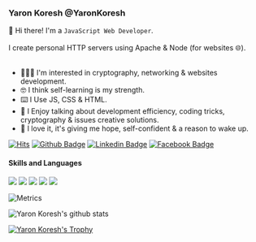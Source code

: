 ### Yaron Koresh @YaronKoresh

<p>
  👋 Hi there! I'm a <code>JavaScript Web Developer</code>.<br/>
  <br/>
  I create personal HTTP servers using Apache & Node (for websites 🌐).<br/>
  <br/>
</p>

- 👨🏻‍💻 I'm interested in cryptography, networking & websites development.
- 🤓 I think self-learning is my strength.
- ⌨️ I Use JS, CSS & HTML.
- 🙌 I Enjoy talking about development efficiency, coding tricks, cryptography & issues creative solutions.
- 🌈 I love it, it's giving me hope, self-confident & a reason to wake up.

[![Hits](https://hits.seeyoufarm.com/api/count/incr/badge.svg?url=https%3A%2F%2Fgithub.com%2FYaronKoresh&count_bg=%23A0A0A0&title_bg=%23555555&icon=github.svg&icon_color=%23FFFFFF&title=hits&edge_flat=true)](https://hits.seeyoufarm.com)
[![Github Badge](http://img.shields.io/badge/-Github-000000?style=flat-square&logo=github&link=https://github.com/YaronKoresh)](https://github.com/YaronKoresh)
[![Linkedin Badge](https://img.shields.io/badge/-LinkedIn-blue?style=flat-square&logo=Linkedin&logoColor=white&link=https://www.linkedin.com/in/yaron-koresh)](https://www.linkedin.com/in/yaron-koresh)
[![Facebook Badge](https://img.shields.io/badge/Facebook-1877f2?style=flat-square&logo=facebook&logoColor=white&link=https://www.facebook.com/people/ירון-כורש/100071801628056)](https://www.facebook.com/people/ירון-כורש/100071801628056)

#### Skills and Languages

<p>
  <img src="https://img.shields.io/badge/Apache-F05032?style=plastic&logo=Apache&logoColor=white"/>
  <img src="https://img.shields.io/badge/Node-000000?style=plastic&logo=Node&logoColor=white"/>
  <img src="https://img.shields.io/badge/CSS-F05032?style=plastic&logo=CSS&logoColor=white"/>
  <img src="https://img.shields.io/badge/HTML-000000?style=plastic&logo=HTML&logoColor=white"/>
  <img src="https://img.shields.io/badge/JavaScript-FF0030?style=plastic&logo=JavaScript&logoColor=white"/>
</p>
  
![Metrics](https://metrics.lecoq.io/YaronKoresh?template=classic&base.repositories=0&languages=1&languages.ignored=c%2Cc%2B%2B%2Cjava&config.timezone=Asia%2FSeoul&config.animated=true)

![Yaron Koresh's github stats](https://github-readme-stats.vercel.app/api?username=YaronKoresh&theme=default&show_icons=true&row=2&column=3)

[![Yaron Koresh's Trophy](https://github-profile-trophy.vercel.app/?username=YaronKoresh&row=1&margin-w=15&theme=chalk&rank=B,A,AA,AAA,S,SS,SSS)](https://github.com/ryo-ma/github-profile-trophy)
